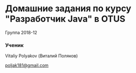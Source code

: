 # Домашние задания по курсу "Разработчик Java" в OTUS

Группа 2018-12

### Ученик
Vitaliy Polyakov (Виталий Поляков)

poljak181@gmail.com



